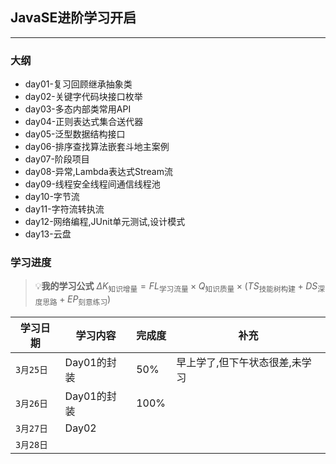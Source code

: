 ## JavaSE进阶学习开启
___
### 大纲
- day01-复习回顾继承抽象类
- day02-关键字代码块接口枚举
- day03-多态内部类常用API
- day04-正则表达式集合送代器
- day05-泛型数据结构接口
- day06-排序查找算法嵌套斗地主案例
- day07-阶段项目
- day08-异常,Lambda表达式Stream流 
- day09-线程安全线程间通信线程池
- day10-字节流
- day11-字符流转执流
- day12-网络编程,JUnit单元测试,设计模式
- day13-云盘
### 学习进度
>💡**我的学习公式**
 $`\Delta K_{\text{知识增量}} = FL_{\text{学习流量}} \times Q_{\text{知识质量}} \times (TS_{\text{技能树构建}} + DS_{\text{深度思路}} + EP_{\text{刻意练习}})
`$


|学习日期|学习内容|完成度|补充|
|---|---|---|---|
|`3月25日`|Day01的封装|50%|早上学了,但下午状态很差,未学习|
|`3月26日`|Day01的封装|100%||
|`3月27日`|Day02||
|`3月28日`|||


